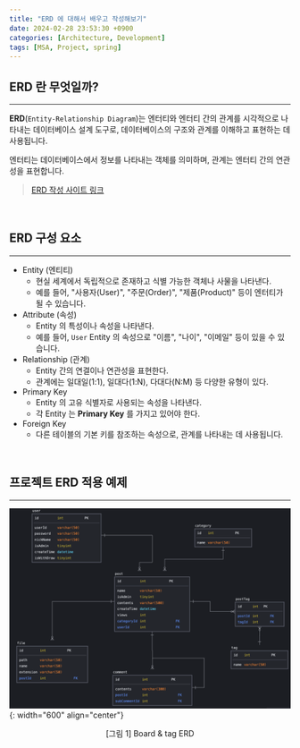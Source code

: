 ```yaml
---
title: "ERD 에 대해서 배우고 작성해보기"
date: 2024-02-28 23:53:30 +0900
categories: [Architecture, Development]
tags: [MSA, Project, spring]
---
```


## ERD 란 무엇일까?

---

**ERD**(`Entity-Relationship Diagram`)는 엔터티와 엔터티 간의 관계를 시각적으로 나타내는 데이터베이스 설계 도구로, 데이터베이스의 구조와 관계를 이해하고 표현하는 데 사용됩니다.

엔터티는 데이터베이스에서 정보를 나타내는 객체를 의미하며, 관계는 엔터티 간의 연관성을 표현합니다.

> [ERD 작성 사이트 링크](https://sqldbm.com/Home/)

<br>

## ERD 구성 요소

---

- Entity (엔티티)
  - 현실 세계에서 독립적으로 존재하고 식별 가능한 객체나 사물을 나타낸다.
  - 예를 들어, "사용자(User)", "주문(Order)", "제품(Product)" 등이 엔터티가 될 수 있습니다.
- Attribute (속성)
  - Entity 의 특성이나 속성을 나타낸다.
  - 예를 들어, `User` Entity 의 속성으로 "이름", "나이", "이메일" 등이 있을 수 있습니다.
- Relationship (관계)
  - Entity 간의 연결이나 연관성을 표현한다.
  - 관계에는 일대일(1:1), 일대다(1:N), 다대다(N:M) 등 다양한 유형이 있다.
- Primary Key
  - Entity 의 고유 식별자로 사용되는 속성을 나타낸다.
  - 각 Entity 는 **Primary Key** 를 가지고 있어야 한다.
- Foreign Key
  - 다른 테이블의 기본 키를 참조하는 속성으로, 관계를 나타내는 데 사용됩니다.

<br>

## 프로젝트 ERD 적용 예제

---

![erd_1.png](/assets/img/post_img/coding/development/erd_1.png){: width="600" align="center"}

<center>[그림 1] Board & tag ERD</center>
